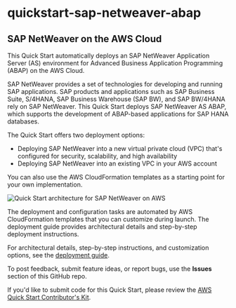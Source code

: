 # quickstart-sap-netweaver-abap
## SAP NetWeaver on the AWS Cloud


This Quick Start automatically deploys an SAP NetWeaver Application Server (AS) environment for Advanced Business Application Programming (ABAP) on the AWS Cloud.

SAP NetWeaver provides a set of technologies for developing and running SAP applications. SAP products and applications such as SAP Business Suite, S/4HANA, SAP Business Warehouse (SAP BW), and SAP BW/4HANA rely on SAP NetWeaver. This Quick Start deploys SAP NetWeaver AS ABAP, which supports the development of ABAP-based applications for SAP HANA databases.

The Quick Start offers two deployment options:

- Deploying SAP NetWeaver into a new virtual private cloud (VPC) that's configured for security, scalability, and high availability 
- Deploying SAP NetWeaver into an existing VPC in your AWS account

You can also use the AWS CloudFormation templates as a starting point for your own implementation.

![Quick Start architecture for SAP NetWeaver on AWS](https://d0.awsstatic.com/partner-network/QuickStart/datasheets/sap-netweaver-architecture-on-aws.png)

The deployment and configuration tasks are automated by AWS CloudFormation templates that you can customize during launch. The deployment guide provides architectural details and step-by-step deployment instructions.

For architectural details, step-by-step instructions, and customization options, see the [deployment guide](https://s3.amazonaws.com/quickstart-reference/sap/netweaver/abap/latest/doc/sap-netweaver-abap-on-the-aws-cloud.pdf).

To post feedback, submit feature ideas, or report bugs, use the **Issues** section of this GitHub repo.

If you'd like to submit code for this Quick Start, please review the [AWS Quick Start Contributor's Kit](https://aws-quickstart.github.io/).
